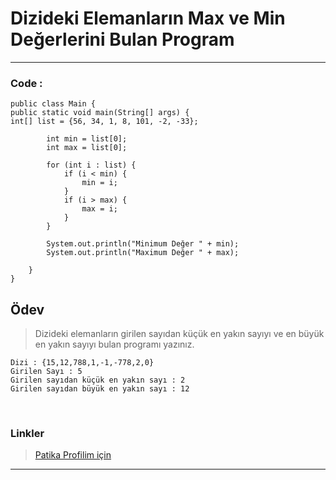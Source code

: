 # Dizideki Elemanların Max ve Min Değerlerini Bulan Program

<hr>

### Code :

````
public class Main {
public static void main(String[] args) {
int[] list = {56, 34, 1, 8, 101, -2, -33};

        int min = list[0];
        int max = list[0];

        for (int i : list) {
            if (i < min) {
                min = i;
            }
            if (i > max) {
                max = i;
            }
        }

        System.out.println("Minimum Değer " + min);
        System.out.println("Maximum Değer " + max);

    }
}
````

## Ödev

>    Dizideki elemanların girilen sayıdan küçük en yakın sayıyı ve en büyük en yakın sayıyı bulan programı yazınız.

    Dizi : {15,12,788,1,-1,-778,2,0}
    Girilen Sayı : 5
    Girilen sayıdan küçük en yakın sayı : 2
    Girilen sayıdan büyük en yakın sayı : 12

<br>



### Linkler
> <a href="https://app.patika.dev/emrevaljean" target="_blank">Patika Profilim için</a>

<hr>
